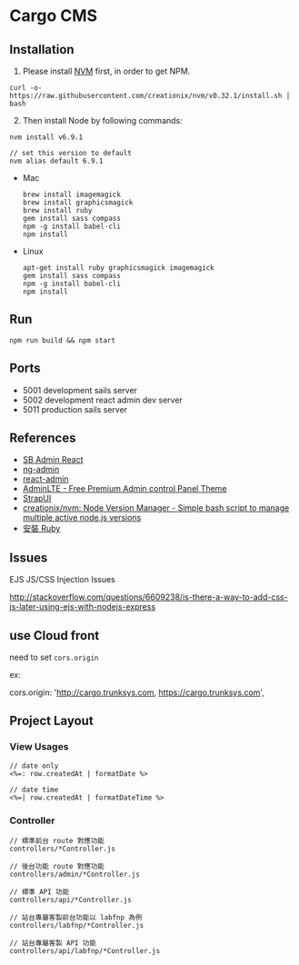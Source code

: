 Cargo CMS
==========

Installation
-------------
1. Please install [NVM](https://github.com/creationix/nvm) first, in order to get NPM.

  ```
  curl -o- https://raw.githubusercontent.com/creationix/nvm/v0.32.1/install.sh | bash
  ```
  
2. Then install Node by following commands: 

  ```
  nvm install v6.9.1
  
  // set this version to default
  nvm alias default 6.9.1
  ```

- Mac
  
  ```
  brew install imagemagick
  brew install graphicsmagick
  brew install ruby
  gem install sass compass
  npm -g install babel-cli
  npm install
  ```

- Linux
  
  ```
  apt-get install ruby graphicsmagick imagemagick
  gem install sass compass
  npm -g install babel-cli
  npm install
  ```


Run
----


```
npm run build && npm start

```

Ports
-------

* 5001 development sails server
* 5002 development react admin dev server
* 5011 production sails server

References
-----------

* [SB Admin React](http://startreact.com/themes/sb-admin-react-3/)
* [ng-admin](http://ng-admin-book.marmelab.com/)
* [react-admin](https://github.com/marmelab/react-admin)
* [AdminLTE - Free Premium Admin control Panel Theme](https://github.com/almasaeed2010/AdminLTE)
* [StrapUI](http://www.strapui.com/)
* [creationix/nvm: Node Version Manager - Simple bash script to manage multiple active node.js versions](https://github.com/creationix/nvm)
* [安裝 Ruby](https://www.ruby-lang.org/zh_tw/documentation/installation/)

Issues
------

EJS JS/CSS Injection Issues

http://stackoverflow.com/questions/6609238/is-there-a-way-to-add-css-js-later-using-ejs-with-nodejs-express

## use Cloud front

need to set `cors.origin`

ex:

cors.origin: 'http://cargo.trunksys.com, https://cargo.trunksys.com',

## Project Layout

### View Usages

```
// date only
<%=: row.createdAt | formatDate %>

// date time
<%=| row.createdAt | formatDateTime %>
```

### Controller

```
// 標準前台 route 對應功能
controllers/*Controller.js

// 後台功能 route 對應功能
controllers/admin/*Controller.js

// 標準 API 功能
controllers/api/*Controller.js

// 站台專屬客製前台功能以 labfnp 為例
controllers/labfnp/*Controller.js

// 站台專屬客製 API 功能
controllers/api/labfnp/*Controller.js
```
